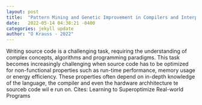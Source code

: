 ```yaml
---
layout: post
title:  "Pattern Mining and Genetic Improvement in Compilers and Interpreters/submitted by Oliver Krauss MSc"
date:   2022-05-14 04:38:21 -0400
categories: jekyll update
author: "O Krauss - 2022"
---
```

Writing source code is a challenging task, requiring the understanding of complex concepts, algorithms and programming paradigms. This task becomes increasingly challenging when source code has to be optimized for non-functional properties such as run-time performance, memory usage or energy efficiency. These properties often depend on in-depth knowledge of the language, the compiler and even the hardware archhitecture te sourceb code wil e run on. Cites: Learning to Superoptimize Real-world Programs